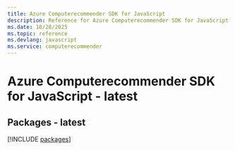 ```yaml
---
title: Azure Computerecommender SDK for JavaScript
description: Reference for Azure Computerecommender SDK for JavaScript
ms.date: 10/28/2025
ms.topic: reference
ms.devlang: javascript
ms.service: computerecommender
---
```

# Azure Computerecommender SDK for JavaScript - latest
## Packages - latest
[!INCLUDE [packages](computerecommender-index.md)]